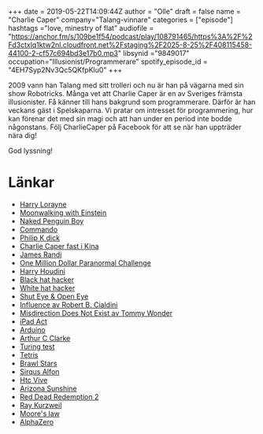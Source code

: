 +++
date = 2019-05-22T14:09:44Z
author = "Olle"
draft = false
name = "Charlie Caper"
company="Talang-vinnare"
categories = ["episode"]
hashtags ="love, minestry of flat"
audiofile = "https://anchor.fm/s/109be1f54/podcast/play/108791465/https%3A%2F%2Fd3ctxlq1ktw2nl.cloudfront.net%2Fstaging%2F2025-8-25%2F408115458-44100-2-cf57c694bd3e17b0.mp3"
libsynid ="9849017"
occupation="Illusionist/Programmerare"
spotify_episode_id = "4EH7Syp2Nv3Qc5QKfpKlu0"
+++ 

2009 vann han Talang med sitt trolleri och nu är han på vägarna med sin show Robotricks. Många vet att Charlie Caper är en av Sveriges främsta illusionister. Få känner till hans bakgrund som programmerare. Därför är han veckans gäst i Spelskaparna. Vi pratar om intresset för programmering, hur kan förenar det med sin magi och att han under en period inte bodde någonstans. Följ CharlieCaper på Facebook för att se när han uppträder nära dig!

God lyssning!



# Länkar
* [Harry Lorayne](https://harryloraynemagic.com/index.html)
* [Moonwalking with Einstein](https://en.wikipedia.org/wiki/Moonwalking_with_Einstein)
* [Naked Penguin Boy](http://www.nakedpenguinboy.com/)
* [Commando](https://www.youtube.com/watch?v=cdGaZ8Fakok)
* [Philip K dick](https://en.wikipedia.org/wiki/Philip_K._Dick#Films)
* [Charlie Caper fast i Kina](https://www.aftonbladet.se/nojesbladet/a/VRxLz1/stoppades-av-kinesisk-polis)
* [James Randi](https://en.wikipedia.org/wiki/James_Randi)
* [One Million Dollar Paranormal Challenge](https://en.wikipedia.org/wiki/One_Million_Dollar_Paranormal_Challenge)
* [Harry Houdini](https://en.wikipedia.org/wiki/Harry_Houdini)
* [Black hat hacker](https://en.wikipedia.org/wiki/Black_hat)
* [White hat hacker](https://en.wikipedia.org/wiki/White_hat_(computer_security))
* [Shut Eye & Open Eye](https://www.youtube.com/watch?v=IjPsnfysrp8)
* [Influence av Robert B. Cialdini](https://www.amazon.com/Influence-Psychology-Persuasion-Robert-Cialdini/dp/006124189X)
* [Misdirection Does Not Exist av Tommy Wonder](https://wargmagic.com/shop/ebook/misdirection-does-not-exist/)
* [iPad Act](https://www.youtube.com/watch?v=nG5_M44-Uic)
* [Arduino](https://en.wikipedia.org/wiki/Arduino)
* [Arthur C Clarke](https://en.wikipedia.org/wiki/Arthur_C._Clarke)
* [Turing test](https://en.wikipedia.org/wiki/Turing_test)
* [Tetris](https://en.wikipedia.org/wiki/Tetris)
* [Brawl Stars](https://supercell.com/en/games/brawlstars/)
* [Sirqus Alfon](https://www.youtube.com/watch?v=WnsSRvyF-kE)
* [Htc Vive](https://www.vive.com/eu/)
* [Arizona Sunshine](https://www.youtube.com/watch?v=l_gWDl_f6V8)
* [Red Dead Redemption 2](https://www.youtube.com/watch?v=eaW0tYpxyp0)
* [Ray Kurzweil](https://en.wikipedia.org/wiki/Ray_Kurzweil)
* [Moore's law](https://en.wikipedia.org/wiki/Moore%27s_law)
* [AlphaZero](https://en.wikipedia.org/wiki/AlphaZero)
